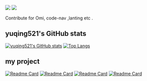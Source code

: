 ![](https://visitor-badge.glitch.me/badge?page_id=yuqing521.readme)
![](http://antzuhl.cn:4000/get/@yuqing521.readme)

Contribute for Omi, code-nav ,lanting etc . 

## yuqing521's GitHub stats
[![yuqing521's GitHub stats](https://github-readme-stats.vercel.app/api?username=yuqing521)](https://github.com/yuqing521/github-readme-stats)
[![Top Langs](https://github-readme-stats.vercel.app/api/top-langs/?username=yuqing521&layout=compact&hide=html)](https://github.com/yuqing521/github-readme-stats)

## my project
[![Readme Card](https://github-readme-stats.vercel.app/api/pin/?username=Tencent&repo=omi)](https://github.com/https://github.com/Tencent/omi)
[![Readme Card](https://github-readme-stats.vercel.app/api/pin/?username=LantingWiki&repo=lanting)](https://github.com/LantingWiki/lanting)
[![Readme Card](https://github-readme-stats.vercel.app/api/pin/?username=liyupi&repo=code-nav)](https://github.com/liyupi/code-nav)
[![Readme Card](https://github-readme-stats.vercel.app/api/pin/?username=yuqing521&repo=yuqing521.github.io)](https://github.com/yuqing521/yuqing521.github.io)
